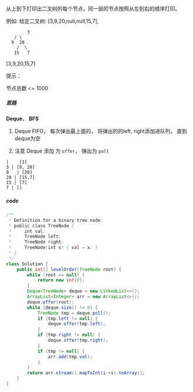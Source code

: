 从上到下打印出二叉树的每个节点，同一层的节点按照从左到右的顺序打印。

 

例如:
给定二叉树: [3,9,20,null,null,15,7],

    		3
       / \
      9  20
        /  \
       15   7
[3,9,20,15,7]


提示：

节点总数 <= 1000



##### 思路

**Deque**， **BFS**

1. Deque FIFO， 每次弹出最上面的， 将弹出的的left, right添加进队列， 直到deque为空

2. 注意 Deque 添加 为 `offer`， 弹出为 `poll`

```
|	 [3]
3 | [9, 20]
9	| [20]
20 | [15,7]
15 | [7]
7 | []
```



##### code

```java
/**
 * Definition for a binary tree node.
 * public class TreeNode {
 *     int val;
 *     TreeNode left;
 *     TreeNode right;
 *     TreeNode(int x) { val = x; }
 * }
 */
class Solution {
    public int[] levelOrder(TreeNode root) {
        while (root == null) {
            return new int[0];
        }
        Deque<TreeNode> deque = new LinkedList<>();
        ArrayList<Integer> arr = new ArrayList<>();
        deque.offer(root);
        while (deque.size() != 0) {
            TreeNode tmp = deque.poll();     
            if (tmp.left != null) {
                deque.offer(tmp.left);     
            }                 
            if (tmp.right != null) {
                deque.offer(tmp.right);     
            }     
            if (tmp != null) {
                arr.add(tmp.val);
            }
        }
        return arr.stream().mapToInt(i->i).toArray();
    }
}
```

